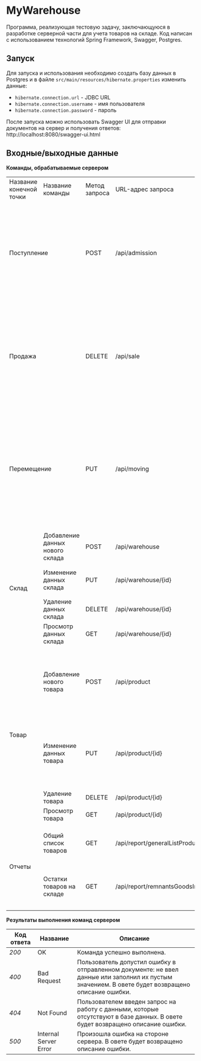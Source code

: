 # MyWarehouse

Программа, реализующая тестовую задачу, заключающуюся в разработке серверной части для учета товаров на складе.
Код написан с использованием технологий Spring Framework, Swagger, Postgres.

## Запуск

Для запуска и использования необходимо создать базу данных в Postgres и в файле `src/main/resources/hibernate.properties` изменить данные:

* `hibernate.connection.url` - JDBC URL
* `hibernate.connection.username` - имя пользователя
* `hibernate.connection.password` - пароль

После запуска можно использовать Swagger UI для отправки документов на сервер и получения ответов:
http://localhost:8080/swagger-ui.html

## Входные/выходные данные
**Команды, обрабатываемые сервером**
<table>
<tr>
<td> Название конечной точки </td> <td> Название команды </td> <td> Метод запроса </td> <td> URL-адрес запроса</td> <td> Пример входного JSON-документа </td>
</tr>
<tr>
<td colspan="2"> Поступление </td>
<td> POST </td>
<td> /api/admission </td>
<td>

```json
{
  "number": "1",
  "warehouse": {
    "name": "Склад 1"
  },
  "products": [
    {
      "article": "7A1FCTG44",
      "name": "Холодильник",
      "priceLastPurchase": "50000",
      "priceLastSale": "50000"
    }
  ]
}
```
</td>
</tr>
<tr>
<td colspan="2"> Продажа </td>
<td> DELETE </td>
<td> /api/sale </td>
<td>

```json
{
  "number": "2",
  "warehouse": {
    "name": "Склад 1"
  },
  "products": [
    {
      "article": "7A1FCTG44",
      "name": "Холодильник",
      "priceLastPurchase": "50000",
      "priceLastSale": "50000"
    }
  ]
}
```
</td>
</tr>
<tr>
<td colspan="2"> Перемещение </td>
<td> PUT </td>
<td> /api/moving </td>
<td>

```json
{
  "number": "3",
  "warehouseOne": {
    "name": "Склад 1"
  },
  "warehouseTwo": {
    "name": "Склад 2"
  },
  "products": [
    {
      "article": "7A1FCTG44",
      "name": "Холодильник",
      "priceLastPurchase": "50000",
      "priceLastSale": "50000"
    }
  ]
}
```
</td>
</tr>
<tr>
<td rowspan="4"> Склад </td>
<td> Добавление данных нового склада </td>
<td> POST </td>
<td> /api/warehouse </td>
<td>

```json
{
  "name": "Склад 1"
}
```
</td>
</tr>
<tr>
<td> Изменение данных склада </td>
<td> PUT </td>
<td> /api/warehouse/{id} </td>
<td>

```json
{
  "name": "Склад 2"
}
```
</td>
</tr>
<tr>
<td> Удаление данных склада </td>
<td> DELETE </td>
<td> /api/warehouse/{id} </td>
<td>
</td>
</tr>
<tr>
<td> Просмотр данных склада </td>
<td> GET </td>
<td> /api/warehouse/{id} </td>
<td>
</td>
</tr>
<tr>
<td rowspan="4"> Товар </td>
<td> Добавление нового товара </td>
<td> POST </td>
<td> /api/product </td>
<td>

```json
{
  "nameWarehouse": "Склад 1",
  "productDTO": {
    "article": "7A1FCTG44",
    "name": "Холодильник",
    "priceLastPurchase": "50000",
    "priceLastSale": "50000"
  }
}
```
</td>
</tr>
<tr>
<td> Изменение данных товара </td>
<td> PUT </td>
<td> /api/product/{id} </td>
<td>

```json
{
  "nameWarehouse": "Склад 1",
  "productDTO": {
    "article": "7A1FCTG44",
    "name": "Холодильник",
    "priceLastPurchase": "100000",
    "priceLastSale": "100000"
  }
}
```
</td>
</tr>
<tr>
<td> Удаление товара </td>
<td> DELETE </td>
<td> /api/product/{id} </td>
<td>
</td>
</tr>
<tr>
<td> Просмотр товара </td>
<td> GET </td>
<td> /api/product/{id} </td>
<td>
</td>
</tr>
<tr>
<td rowspan="2"> Отчеты </td>
<td> Общий список товаров </td>
<td> GET </td>
<td> /api/report/generalListProducts </td>
<td>
Возвращает список всех товаров со всех складов. В качестве параметра можно передать название склада, для которого вернется список всех товаров.
</td>
</tr>
<tr>
<td> Остатки товаров на складе </td>
<td> GET </td>
<td> /api/report/remnantsGoodsInWarehouses </td>
<td>
Возвращает количество каждого товара на всех складах. В качестве параметра можно передать название товара, для которого вернется его количество на всех складах.
</td>
</tr>

</table>

**Результаты выполнения команд сервером**

| Код ответа | Название    | Описание                                                                                                                                          |
|------------|-------------|---------------------------------------------------------------------------------------------------------------------------------------------------|
| _200_        | OK          | Команда успешно выполнена.                                                                                                                        |
| _400_        | Bad Request | Пользователь допустил ошибку в отправленном документе: не ввел данные или заполнил их пустым значением. В овете будет возвращено описание ошибки. |
| _404_        | Not Found   | Пользователем введен запрос на работу с данными, которые отсутствуют в базе данных. В овете будет возвращено описание ошибки.                     |
| _500_        | Internal Server Error   | Произошла ошибка на стороне сервера. В овете будет возвращено описание ошибки.                                                                    |

